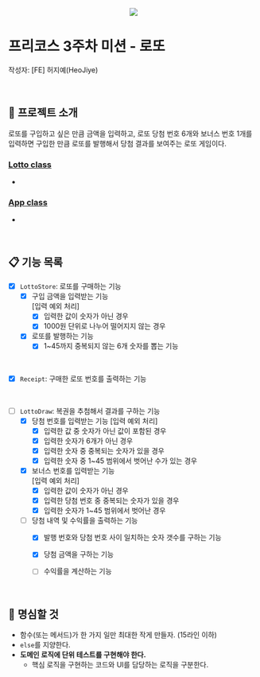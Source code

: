 
<p align="center">
    <img src="https://woowacourse.github.io/img/logo_full_white.339e6416.png">
</p>

# 프리코스 3주차 미션 - 로또
작성자: [FE] 허지예(HeoJiye)

<br>

## 🔔 프로젝트 소개
로또를 구입하고 싶은 만큼 금액을 입력하고,  로또 당첨 번호 6개와 보너스 번호 1개를 입력하면 구입한 만큼 로또를 발행해서 당첨 결과를 보여주는 로또 게임이다.

### [Lotto class](../src/Lotto.js)
- 

### [App class](../src/App.js)
- 

<br>

## 📋 기능 목록

- [x] `LottoStore`: 로또를 구매하는 기능 
    - [x] 구입 금액을 입력받는 기능  
        [입력 예외 처리]  
        - [x] 입력한 값이 숫자가 아닌 경우
        - [x] 1000원 단위로 나누어 떨어지지 않는 경우
    - [x] 로또를 발행하는 기능
        - [x] 1~45까지 중복되지 않는 6개 숫자를 뽑는 기능

<br>

- [x] `Receipt`: 구매한 로또 번호를 출력하는 기능

<br>

- [ ] `LottoDraw`: 복권을 추첨해서 결과를 구하는 기능
    - [x] 당첨 번호를 입력받는 기능
        [입력 예외 처리]  
        - [x] 입력한 값 중 숫자가 아닌 값이 포함된 경우
        - [x] 입력한 숫자가 6개가 아닌 경우
        - [x] 입력한 숫자 중 중복되는 숫자가 있을 경우
        - [x] 입력한 숫자 중 1~45 범위에서 벗어난 수가 있는 경우
    - [x] 보너스 번호를 입력받는 기능  
        [입력 예외 처리]  
        - [x] 입력한 값이 숫자가 아닌 경우
        - [x] 입력한 당첨 번호 중 중복되는 숫자가 있을 경우
        - [x] 입력한 숫자가 1~45 범위에서 벗어난 경우
    - [ ] 당첨 내역 및 수익률을 출력하는 기능
        - [x] 발행 번호와 당첨 번호 사이 일치하는 숫자 갯수를 구하는 기능
        - [x] 당첨 금액을 구하는 기능
        - [ ] 수익률을 계산하는 기능


<br>

## 🤙 명심할 것
- 함수(또는 메서드)가 한 가지 일만 최대한 작게 만들자. (15라인 이하)
- `else`를 지양한다.
- **도메인 로직에 단위 테스트를 구현해야 한다.** 
  - 핵심 로직을 구현하는 코드와 UI를 담당하는 로직을 구분한다.
